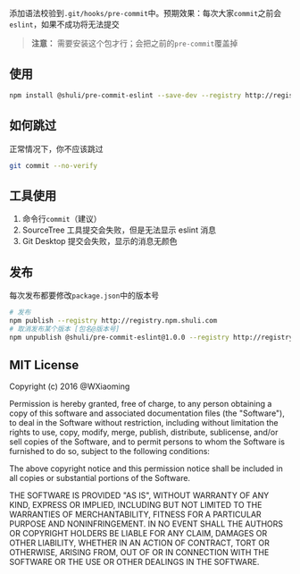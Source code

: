 添加语法校验到`.git/hooks/pre-commit`中。预期效果：每次大家`commit`之前会`eslint`，如果不成功将无法提交

> **注意：** 需要安装这个包才行；会把之前的`pre-commit`覆盖掉

## 使用

```bash
npm install @shuli/pre-commit-eslint --save-dev --registry http://registry.npm.shuli.com
```

## 如何跳过

正常情况下，你不应该跳过

```bash
git commit --no-verify
```

## 工具使用

1. 命令行`commit`（建议）
2. SourceTree 工具提交会失败，但是无法显示 eslint 消息
3. Git Desktop 提交会失败，显示的消息无颜色

## 发布

每次发布都要修改`package.json`中的版本号

```bash
# 发布
npm publish --registry http://registry.npm.shuli.com
# 取消发布某个版本 [包名@版本号]
npm unpublish @shuli/pre-commit-eslint@1.0.0 --registry http://registry.npm.shuli.com
```

## MIT License

Copyright (c) 2016 @WXiaoming

Permission is hereby granted, free of charge, to any person obtaining a copy of this software and associated documentation files (the "Software"), to deal in the Software without restriction, including without limitation the rights to use, copy, modify, merge, publish, distribute, sublicense, and/or sell copies of the Software, and to permit persons to whom the Software is furnished to do so, subject to the following conditions:

The above copyright notice and this permission notice shall be included in all copies or substantial portions of the Software.

THE SOFTWARE IS PROVIDED "AS IS", WITHOUT WARRANTY OF ANY KIND, EXPRESS OR IMPLIED, INCLUDING BUT NOT LIMITED TO THE WARRANTIES OF MERCHANTABILITY, FITNESS FOR A PARTICULAR PURPOSE AND NONINFRINGEMENT. IN NO EVENT SHALL THE AUTHORS OR COPYRIGHT HOLDERS BE LIABLE FOR ANY CLAIM, DAMAGES OR OTHER LIABILITY, WHETHER IN AN ACTION OF CONTRACT, TORT OR OTHERWISE, ARISING FROM, OUT OF OR IN CONNECTION WITH THE SOFTWARE OR THE USE OR OTHER DEALINGS IN THE SOFTWARE.
